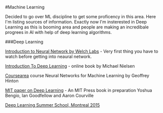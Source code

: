 #Machine Learning

Decided to go over ML discipline to get some proficency in this area. Here I'm listing sources of information.
Exactly now I'm insterested in Deep Learning as this is booming area and people are making an incredibale progrees in AI with help of deep learning algorithms. 

###Deep Learning

[Introduction to Neural Network by Welch Labs](https://www.youtube.com/watch?v=bxe2T-V8XRs&list=PLiaHhY2iBX9hdHaRr6b7XevZtgZRa1PoU) - Very first thing you have to watch before getting into neaural network.

[Introduction To Deep Learning](http://neuralnetworksanddeeplearning.com/chap1.html) - online book by Michael Nielsen 

[Coursearea](https://www.coursera.org/course/neuralnets) course Neural Networks for Machine Learning by Geoffrey Hinton

[MIT paper on Deep Learning](http://www.iro.umontreal.ca/~bengioy/dlbook/version-07-08-2015/dlbook.html) - An MIT Press book in preparation Yoshua Bengio, Ian Goodfellow and Aaron Courville

[Deep Learning Summer School, Montreal 2015](http://videolectures.net/deeplearning2015_salakhutdinov_deep_learning/)
